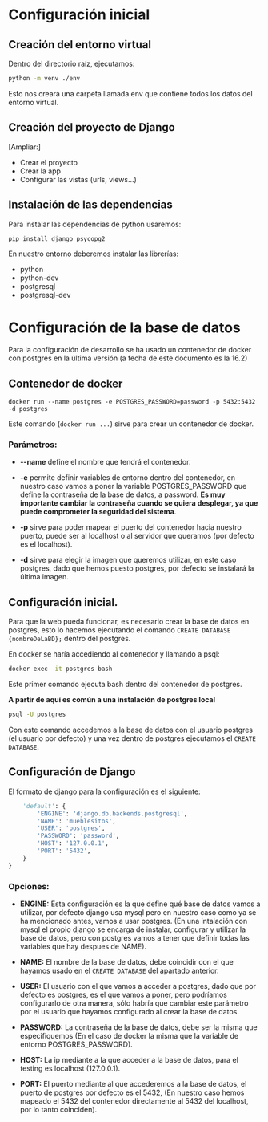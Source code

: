 # Configuración inicial

## Creación del entorno virtual

Dentro del directorio raíz, ejecutamos:
```bash
python -m venv ./env
```

Esto nos creará una carpeta llamada env que contiene todos los datos del entorno virtual.

## Creación del proyecto de Django

[Ampliar:]
- Crear el proyecto
- Crear la app
- Configurar las vistas (urls, views...)


## Instalación de las dependencias
Para instalar las dependencias de python usaremos:
```bash
pip install django psycopg2 
```

En nuestro entorno deberemos instalar las librerías:
- python
- python-dev
- postgresql
- postgresql-dev

# Configuración de la base de datos
Para la configuración de desarrollo se ha usado un contenedor de docker
con postgres  en la última versión (a fecha de este documento es la 16.2)

## Contenedor de docker
`
docker run --name postgres -e POSTGRES_PASSWORD=password
-p 5432:5432 -d postgres
`

Este comando (`docker run ...`) sirve para crear un contenedor de docker.

### Parámetros:
- **--name** define el nombre que tendrá el contenedor.

- **-e** permite definir variables de entorno dentro del contenedor, en nuestro 
caso vamos a poner la variable POSTGRES_PASSWORD que define la contraseña de la
base de datos, a password. **Es muy importante cambiar la contraseña cuando se
quiera desplegar, ya que puede comprometer la seguridad del sistema**.

- **-p** sirve para poder mapear el puerto del contenedor hacia nuestro puerto, 
puede ser al localhost o al servidor que queramos (por defecto es el 
localhost).

- **-d** sirve para elegir la imagen que queremos utilizar, en este caso 
postgres, dado que hemos puesto postgres, por defecto se instalará la última 
imagen.

## Configuración inicial.
Para que la web pueda funcionar, es necesario crear la base de datos en 
postgres, esto lo hacemos ejecutando el comando 
`CREATE DATABASE {nombreDeLaBD};` dentro del postgres.

En docker se haría accediendo al contenedor y llamando a psql:
```bash
docker exec -it postgres bash
```
Este primer comando ejecuta bash dentro del contenedor de postgres.

**A partir de aquí es común a una instalación de postgres local**
```bash
psql -U postgres
```
Con este comando accedemos a la base de datos con el usuario postgres (el 
usuario por defecto) y una vez dentro de postgres ejecutamos el 
`CREATE DATABASE`.

## Configuración de Django

El formato de django para la configuración es el siguiente:

```Python
    'default': {
        'ENGINE': 'django.db.backends.postgresql',
        'NAME': 'mueblesitos',
        'USER': 'postgres',
        'PASSWORD': 'password',
        'HOST': '127.0.0.1',
        'PORT': '5432',
    }
}
```

### Opciones:
- **ENGINE:** Esta configuración es la que define qué base de datos vamos a 
utilizar, por defecto django usa mysql pero en nuestro caso como ya se ha
mencionado antes, vamos a usar postgres. (En una intalación con mysql el propio
django se encarga de instalar, configurar y utilizar la base de datos, pero 
con postgres vamos a tener que definir todas las variables que hay despues de
NAME).

- **NAME:** El nombre de la base de datos, debe coincidir con el que hayamos
usado en el `CREATE DATABASE` del apartado anterior.

- **USER:** El usuario con el que vamos a acceder a postgres, dado que por 
defecto es postgres, es el que vamos a poner, pero podríamos configurarlo de
otra manera, sólo habría que cambiar este parámetro por el usuario que hayamos
configurado al crear la base de datos.

- **PASSWORD:** La contraseña de la base de datos, debe ser la misma que 
especifiquemos (En el caso de docker la misma que la variable de entorno 
POSTGRES_PASSWORD).

- **HOST:** La ip mediante a la que acceder a la base de datos, para el testing 
es localhost (127.0.0.1).

- **PORT:** El puerto mediante al que accederemos a la base de datos, el puerto
de postgres por defecto es el 5432, (En nuestro caso hemos mapeado el 5432 del 
contenedor directamente al 5432 del localhost, por lo tanto coinciden).


